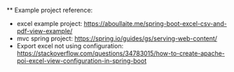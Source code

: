 ** Example project reference:
* excel example project: https://aboullaite.me/spring-boot-excel-csv-and-pdf-view-example/
* mvc spring project: https://spring.io/guides/gs/serving-web-content/
* Export excel not using configuration: https://stackoverflow.com/questions/34783015/how-to-create-apache-poi-excel-view-configuration-in-spring-boot
